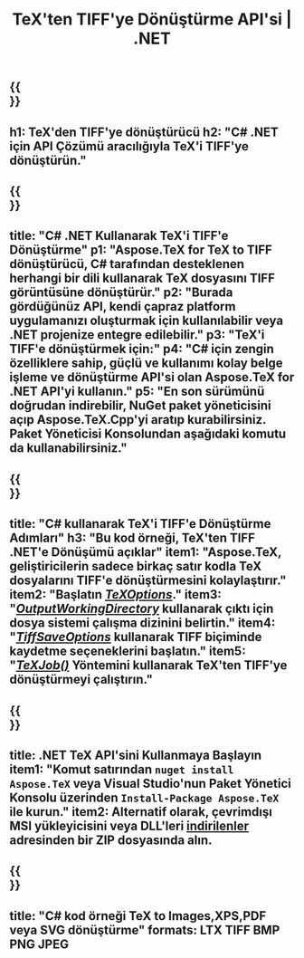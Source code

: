 ﻿---
translation: true
template: /_templates/_conversion-child-net.md
title: TeX'ten TIFF'ye Dönüştürme API'si | .NET
description: TeX'ten TIFF'ye dönüştürme işlevi. Bu şirket içi .NET kitaplığını projenize entegre edin veya TeX'i TIFF'e dönüştürmek için platformlar arası uygulamaları kullanın.
keywords: tex'ten tiff'e api net, tex2tiff c#'ı entegre ediyor
url: /net/conversion/tex-to-tiff/
family: tex
platformtag: net
feature: conversion
informat: TEX
outformat: TIFF
otherformats: BMP PNG JPEG PDF SVG XPS
---


{{<section banner>}}
---
h1: TeX'den TIFF'ye dönüştürücü
h2: "C# .NET için API Çözümü aracılığıyla TeX'i TIFF'ye dönüştürün."
---

{{<section overview>}}
---
title: "C# .NET Kullanarak TeX'i TIFF'e Dönüştürme"
p1: "Aspose.TeX for TeX to TIFF dönüştürücü, C# tarafından desteklenen herhangi bir dili kullanarak TeX dosyasını TIFF görüntüsüne dönüştürür."
p2: "Burada gördüğünüz API, kendi çapraz platform uygulamanızı oluşturmak için kullanılabilir veya .NET projenize entegre edilebilir."
p3: "TeX'i TIFF'e dönüştürmek için:"
p4: "C# için zengin özelliklere sahip, güçlü ve kullanımı kolay belge işleme ve dönüştürme API'si olan Aspose.TeX for .NET API'yi kullanın."
p5: "En son sürümünü doğrudan indirebilir, NuGet paket yöneticisini açıp Aspose.TeX.Cpp'yi aratıp kurabilirsiniz. Paket Yöneticisi Konsolundan aşağıdaki komutu da kullanabilirsiniz."
---

{{<section feature1>}}
---
title: "C# kullanarak TeX'i TIFF'e Dönüştürme Adımları"
h3: "Bu kod örneği, TeX'ten TIFF .NET'e Dönüşümü açıklar"
item1: "Aspose.TeX, geliştiricilerin sadece birkaç satır kodla TeX dosyalarını TIFF'e dönüştürmesini kolaylaştırır."
item2: "Başlatın [*TeXOptions*](https://reference.aspose.com/tex/net/aspose.tex/texoptions/)."
item3: "[*OutputWorkingDirectory*](https://reference.aspose.com/tex/net/aspose.tex/texoptions/outputworkingdirectory/) kullanarak çıktı için dosya sistemi çalışma dizinini belirtin."
item4: "[*TiffSaveOptions*](https://reference.aspose.com/tex/net/aspose.tex.presentation.image/tiffsaveoptions/) kullanarak TIFF biçiminde kaydetme seçeneklerini başlatın."
item5: "[*TeXJob()*](https://reference.aspose.com/tex/net/aspose.tex/texjob/) Yöntemini kullanarak TeX'ten TIFF'ye dönüştürmeyi çalıştırın."
---

{{<section feature2>}}
---
title: .NET TeX API'sini Kullanmaya Başlayın
item1: "Komut satırından ```nuget install Aspose.TeX``` veya Visual Studio'nun Paket Yönetici Konsolu üzerinden ```Install-Package Aspose.TeX``` ile kurun."
item2: Alternatif olarak, çevrimdışı MSI yükleyicisini veya DLL'leri [indirilenler](https://downloads.aspose.com/tex/net) adresinden bir ZIP dosyasında alın.
---

{{<section widget>}}
---
title: "C# kod örneği TeX to Images,XPS,PDF veya SVG dönüştürme"
formats: LTX TIFF BMP PNG JPEG
---